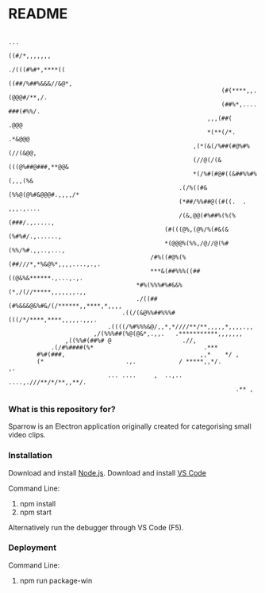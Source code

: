 # README #
                                                                                                                                                               
                                                                        ...
                                                                    ((#/*,,,,,,,
                                                                ./(((#%#*,****((
                                                                ((##/%##%&&&//&@*,
                                                                (#(****,,.(@@@#/**,/.
                                                                (##%*,....    ###(#%%/.
                                                            ,,,(##(         .@@@
                                                            *(**(/*.       .*&@@@
                                                        ,(*(&(/%##(#@%#%(//(&@@,
                                                        (//@(/(&(((@%##@###,**@@&
                                                        *(/%#(#@#((&##%%#%(,,,(%&
                                                    .(/%((#&(%%@(@%#&@@@#.,,,,/*
                                                    (*##/%%##@((#((.  .   ,,,.,....
                                                    /(&,@@(#%##%(%(%(###/.,.....,
                                                (#(((@%,(@%/%(#&(&(%#%#/.,......,
                                                *(@@@%(%%,/@//@(%#(%%/%#.,,..,...,
                                            /#%((#@%(%(##///*,*%&@%*,,,,....,.,.
                                            ***&(##%%%((##((@&%&******.,...,.,.
                                        *#%(%%%#%#&&%(*,/(//*****,,,,,,,.,,
                                        ./((##(#%&&&@&%#&/(/******,,****,*,,,,
                                    .((/(&@%%##%%%#(((/*/****,****,,,,,.,,,.
                                .((((/%#%%%&@/,,*,*////**/**,,,,,*,,,,.,,
                            ,/(%%%##(%@(@&*,.,,.   .***********,,,,,,,
                    ,((%%#(##%# @                    .//,
                .(/#%####(%*                               .***
            #%#(###,                                      ,,*    */ ,
            (*                       .,.            / *****,,*/.          ,.
                                ... ....     ,  ..,.. ....,.///**/*/**,,**/.
                                                                    .** ,

### What is this repository for? ###

Sparrow is an Electron application originally created for categorising small video clips.

### Installation ###

Download and install [Node.js](https://nodejs.org).
Download and install [VS Code](https://code.visualstudio.com/)

Command Line:
1. npm install
2. npm start

Alternatively run the debugger through VS Code (F5).

### Deployment ###

Command Line:
1. npm run package-win